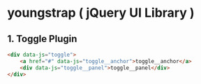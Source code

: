 # youngstrap ( jQuery UI Library )

## 1. Toggle Plugin

``` html
<div data-js="toggle">
    <a href="#" data-js="toggle__anchor">toggle__anchor</a>
    <div data-js="toggle__panel">toggle__panel</div>
</div>
```
